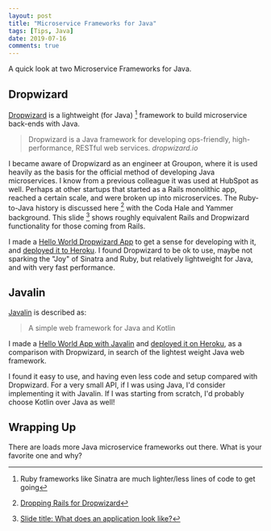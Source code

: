 ```yaml
---
layout: post
title: "Microservice Frameworks for Java"
tags: [Tips, Java]
date: 2019-07-16
comments: true
---
```


A quick look at two Microservice Frameworks for Java.

## Dropwizard
[Dropwizard](https://www.dropwizard.io) is a lightweight (for Java) [^1] framework to build microservice back-ends with Java.

> Dropwizard is a Java framework for developing ops-friendly, high-performance, RESTful web services. <cite>dropwizard.io</cite>

I became aware of Dropwizard as an engineer at Groupon, where it is used heavily as the basis for the official method of developing Java microservices. I know from a previous colleague it was used at HubSpot as well. Perhaps at other startups that started as a Rails monolithic app, reached a certain scale, and were broken up into microservices. The Ruby-to-Java history is discussed here [^2] with the Coda Hale and Yammer background. This slide [^3] shows roughly equivalent Rails and Dropwizard functionality for those coming from Rails.

I made a [Hello World Dropwizard App](https://github.com/andyatkinson/dropwizard-hello-world) to get a sense for developing with it, and [deployed it to Heroku](https://hello-world-dropwizard.herokuapp.com/hello-world?name=andy). I found Dropwizard to be ok to use, maybe not sparking the "Joy" of Sinatra and Ruby, but relatively lightweight for Java, and with very fast performance.


## Javalin
[Javalin](https://javalin.io/) is described as:

> A simple web framework for Java and Kotlin

I made a [Hello World App with Javalin](https://github.com/andyatkinson/javalin-hello-world) and [deployed it on Heroku](https://javalin-hello-world-andy.herokuapp.com/), as a comparison with Dropwizard, in search of the lightest weight Java web framework.

I found it easy to use, and having even less code and setup compared with Dropwizard. For a very small API, if I was using Java, I'd consider implementing it with Javalin. If I was starting from scratch, I'd probably choose Kotlin over Java as well!

## Wrapping Up
There are loads more Java microservice frameworks out there. What is your favorite one and why?

[^1]: Ruby frameworks like Sinatra are much lighter/less lines of code to get going
[^2]: [Dropping Rails for Dropwizard](https://speakerdeck.com/bmorton/dropping-rails-for-dropwizard-from-abril-pro-ruby-2014?slide=2)
[^3]: [Slide title: What does an application look like?](https://speakerdeck.com/bmorton/dropping-rails-for-dropwizard-from-abril-pro-ruby-2014?slide=22)
